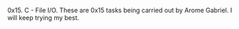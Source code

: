 0x15. C - File I/O. These are 0x15 tasks being carried out by Arome Gabriel. I will keep trying my best.
